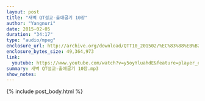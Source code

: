```yaml
---
layout: post
title: "새벽 QT설교-출애굽기 10장"
author: "Yangnuri"
date: 2015-02-05
duration: "34:17"
type: "audio/mpeg"
enclosure_url: http://archive.org/download/QTT10_201502/%EC%83%88%EB%B2%BD%20QT%EC%84%A4%EA%B5%90-%EC%B6%9C%EC%95%A0%EA%B5%BD%EA%B8%B0%2010%EC%9E%A5.mp3
enclosure_bytes_size: 49,364,973
link:
  youtube: https://www.youtube.com/watch?v=y5oyYluahdE&feature=player_embedded
summary: 새벽 QT설교-출애굽기 10장.mp3
show_notes:
---
```


{% include post_body.html %}
